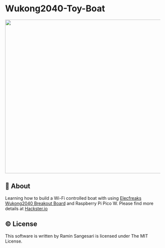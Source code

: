 # Wukong2040-Toy-Boat

<p align="center">
  <img width="750" height="500" src="https://github.com/idreamsi/Wukong2040-Toy-Boat
/blob/main/main.jpg?raw=true">
</p>

## 📖 About
Learning how to build a Wi-Fi controlled boat with using [Elecfreaks Wukong2040 Breakout Board](https://www.elecfreaks.com/elecfreaks-wukong2040-breakout-board-for-raspberry-pi-pico.html) and Raspberry Pi Pico W. Please find more details at [Hackster.io](https://www.hackster.io/idreams/build-a-wi-fi-toy-boat-with-wukong2040-and-rpi-pico-w-365c8d)


## © License
This software is written by Ramin Sangesari is licensed under The MIT License.
